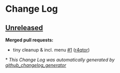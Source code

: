 # Change Log

## [Unreleased](https://github.com/Slay3r/InfinityRun/tree/HEAD)

**Merged pull requests:**

- tiny cleanup & incl. menu [\#1](https://github.com/Slay3r/InfinityRun/pull/1) ([r4qtor](https://github.com/r4qtor))



\* *This Change Log was automatically generated by [github_changelog_generator](https://github.com/skywinder/Github-Changelog-Generator)*
